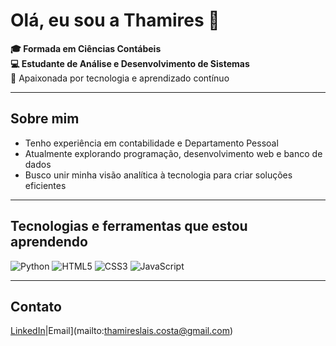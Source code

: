 # Olá, eu sou a Thamires 👋

**🎓 Formada em Ciências Contábeis**  
**💻 Estudante de Análise e Desenvolvimento de Sistemas**  
🚀 Apaixonada por tecnologia e aprendizado contínuo  

---

## Sobre mim
- Tenho experiência em contabilidade e Departamento Pessoal  
- Atualmente explorando programação, desenvolvimento web e banco de dados  
- Busco unir minha visão analítica à tecnologia para criar soluções eficientes  

---

## Tecnologias e ferramentas que estou aprendendo
![Python](https://img.shields.io/badge/Python-3776AB?style=for-the-badge&logo=python&logoColor=white)
![HTML5](https://img.shields.io/badge/HTML5-E34F26?style=for-the-badge&logo=html5&logoColor=white)
![CSS3](https://img.shields.io/badge/CSS3-1572B6?style=for-the-badge&logo=css3&logoColor=white)
![JavaScript](https://img.shields.io/badge/JavaScript-F7DF1E?style=for-the-badge&logo=javascript&logoColor=black)

---

## Contato
[LinkedIn](https://www.linkedin.com/in/thamires-la%C3%ADs-costa-santos-7223aa305)|Email](mailto:thamireslais.costa@gmail.com)
